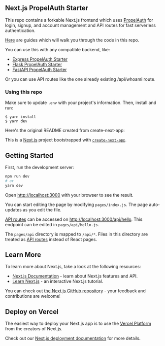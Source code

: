 ## Next.js PropelAuth Starter

This repo contains a forkable Next.js frontend which uses [PropelAuth](https://www.propelauth.com/?utm_campaign=github) for login, signup, and account management and API routes for fast serverless authentication.

[Here](https://www.propelauth.com/blog-categories/guide) are guides which will walk you through the code in this repo.

You can use this with any compatible backend, like:

- [Express PropelAuth Starter](https://github.com/PropelAuth/express-propelauth-starter)
- [Flask PropelAuth Starter](https://github.com/PropelAuth/flask-propelauth-starter)
- [FastAPI PropelAuth Starter](https://github.com/PropelAuth/fastapi-propelauth-starter)

Or you can use API routes like the one already existing /api/whoami route.

### Using this repo

Make sure to update `.env` with your project's information. Then, install and run:

```shell
$ yarn install
$ yarn dev
```

Here's the original README created from create-next-app:


This is a [Next.js](https://nextjs.org/) project bootstrapped with [`create-next-app`](https://github.com/vercel/next.js/tree/canary/packages/create-next-app).

## Getting Started

First, run the development server:

```bash
npm run dev
# or
yarn dev
```

Open [http://localhost:3000](http://localhost:3000) with your browser to see the result.

You can start editing the page by modifying `pages/index.js`. The page auto-updates as you edit the file.

[API routes](https://nextjs.org/docs/api-routes/introduction) can be accessed on [http://localhost:3000/api/hello](http://localhost:3000/api/hello). This endpoint can be edited in `pages/api/hello.js`.

The `pages/api` directory is mapped to `/api/*`. Files in this directory are treated as [API routes](https://nextjs.org/docs/api-routes/introduction) instead of React pages.

## Learn More

To learn more about Next.js, take a look at the following resources:

- [Next.js Documentation](https://nextjs.org/docs) - learn about Next.js features and API.
- [Learn Next.js](https://nextjs.org/learn) - an interactive Next.js tutorial.

You can check out [the Next.js GitHub repository](https://github.com/vercel/next.js/) - your feedback and contributions are welcome!

## Deploy on Vercel

The easiest way to deploy your Next.js app is to use the [Vercel Platform](https://vercel.com/new?utm_medium=default-template&filter=next.js&utm_source=create-next-app&utm_campaign=create-next-app-readme) from the creators of Next.js.

Check out our [Next.js deployment documentation](https://nextjs.org/docs/deployment) for more details.

